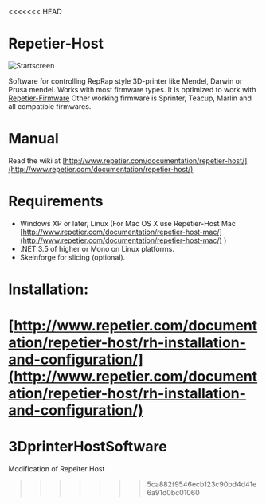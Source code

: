 <<<<<<< HEAD
# Repetier-Host

![Startscreen](https://github.com/repetier/Repetier-Host/blob/master/screenshots/startpage.png?raw=true)

Software for controlling RepRap style 3D-printer like Mendel, Darwin or 
Prusa mendel. Works with most firmware types. It is optimized to work
with [Repetier-Firmware](https://github.com/repetier/Repetier-Firmware)
Other working firmware is Sprinter, Teacup, Marlin and all compatible
firmwares.

# Manual

Read the wiki at [http://www.repetier.com/documentation/repetier-host/](http://www.repetier.com/documentation/repetier-host/)

# Requirements

* Windows XP or later, Linux (For Mac OS X use Repetier-Host Mac [http://www.repetier.com/documentation/repetier-host-mac/](http://www.repetier.com/documentation/repetier-host-mac/) )
* .NET 3.5 of higher or Mono on Linux platforms.
* Skeinforge for slicing (optional).

# Installation:

[http://www.repetier.com/documentation/repetier-host/rh-installation-and-configuration/](http://www.repetier.com/documentation/repetier-host/rh-installation-and-configuration/)
=======
3DprinterHostSoftware
=====================

Modification of Repeiter Host 
>>>>>>> 5ca882f9546ecb123c90bd4d41e6a91d0bc01060

